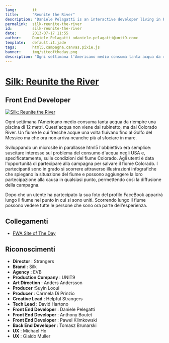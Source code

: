 ```yaml
---
lang:       it
title:      "Reunite the River"
description: "Daniele Pelagatti is an interactive developer living in Florence, Tuscany, Italy. He works with world class brands since 2007."
permalink:  silk-reunite-the-river
id:         silk-reunite-the-river
date:       2013-07-17 11:55
author:     Daniele Pelagatti <daniele.pelagatti@unit9.com>
template:   default.it.jade
tags:       html5,campagna,canvas,pixie.js
banner:     img/siteoftheday.png
description: "Ogni settimana l'Americano medio consuma tanta acqua da riempire una piscina di 12 metri. Quest'acqua non viene dal rubinetto, ma dal Colorado River."
---
```


# [Silk: Reunite the River](http://www.reunitetheriver.com/) #
## Front End Developer ##

[![](#{base}img/reunite_the_river_big.jpg "Silk: Reunite the River")](http://www.reunitetheriver.com/)

Ogni settimana l'Americano medio consuma tanta acqua da riempire una piscina
di 12 metri. Quest'acqua non viene dal rubinetto, ma dal Colorado River. Un
fiume le cui fresche acque una volta fluivano fino al Golfo del Messico ma che
ora non arriva neanche più al sfociare in mare.

Sviluppando un microsite in parallasse html5 l'obbiettivo era semplice:
suscitare interesse sul problema del consumo d'acqua negli USA e,
specificatamente, sulle condizioni del fiume Colorado. Agli utenti è data
l'opportunità di partecipare alla campagna per salvare il fiome Colorado. I
partecipanti sono in grado si scorrere attraverso illustrazioni infografiche
che spiegano la situazione del fiume e possono aggiungere la loro
partecipazione alla causa in qualsiasi punto, permettendo così la diffusione
della campagna.

Dopo che un utente ha partecipato la sua foto del profilo FaceBook apparirà
lungo il fiume nel punto in cui si sono uniti. Scorrendo lungo il fiume
possono vedere tutte le persone che sono ora parte dell'esperienza.

## Collegamenti

  * [FWA Site of The Day](http://www.thefwa.com/site/reunite-the-river)

## Riconoscimenti

 * **Director** : Strangers 
 * **Brand** : Silk 
 * **Agency** : EVB 
 * **Production Company** : UNIT9 
 * **Art Direction** : Anders Andersson 
 * **Producer** :Suyin Looui 
 * **Producer** : Carmela Di Prinzio 
 * **Creative Lead** : Helpful Strangers 
 * **Tech Lead** : David Hartono 
 * **Front End Developer** : Daniele Pelegatti 
 * **Front End Developer** : Anthony Boutet 
 * **Front End Developer** : Pawel Klimkowski 
 * **Back End Developer** : Tomasz Brunarski 
 * **UX** : Michael Ho 
 * **UX** : Gialdo Muller

